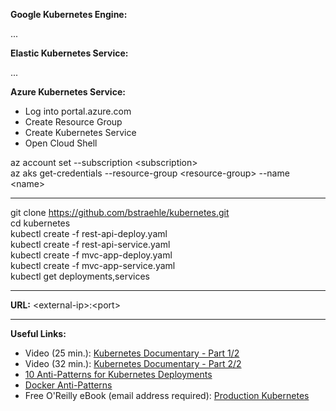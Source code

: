 **Google Kubernetes Engine:**  

...  

**Elastic Kubernetes Service:**  

...  

**Azure Kubernetes Service:**  

- Log into portal.azure.com  
- Create Resource Group  
- Create Kubernetes Service  
- Open Cloud Shell  

az account set --subscription &lt;subscription&gt;  
az aks get-credentials --resource-group &lt;resource-group&gt; --name &lt;name&gt;  

---

git clone https://github.com/bstraehle/kubernetes.git  
cd kubernetes  
kubectl create -f rest-api-deploy.yaml  
kubectl create -f rest-api-service.yaml  
kubectl create -f mvc-app-deploy.yaml  
kubectl create -f mvc-app-service.yaml  
kubectl get deployments,services  

---

**URL:** &lt;external-ip&gt;:&lt;port&gt;  

---

**Useful Links:**  

- Video (25 min.): <a href="https://www.youtube.com/watch?v=BE77h7dmoQU">Kubernetes Documentary - Part 1/2</a>  
- Video (32 min.): <a href="https://www.youtube.com/watch?v=318elIq37PE">Kubernetes Documentary - Part 2/2</a>  
- <a href="https://betterprogramming.pub/10-antipatterns-for-kubernetes-deployments-e97ce1199f2d">10 Anti-Patterns for Kubernetes Deployments</a>  
- <a href="https://codefresh.io/containers/docker-anti-patterns/">Docker Anti-Patterns</a>  
- Free O'Reilly eBook (email address required): <a href="https://tanzu.vmware.com/content/ebooks/production-kubernetes">Production Kubernetes</a>  
